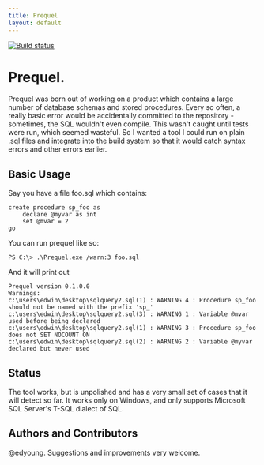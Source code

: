```yaml
---
title: Prequel
layout: default
---
```


[![Build status](https://ci.appveyor.com/api/projects/status/ebtg15yc3wls89yi/branch/master?svg=true)](https://ci.appveyor.com/project/edyoung/prequel/branch/master)

# Prequel.

Prequel was born out of working on a product which contains a large number of database schemas and stored procedures. 
Every so often, a really basic error would be accidentally committed to the repository - sometimes, the SQL wouldn't even compile. 
This wasn't caught until tests were run, which seemed wasteful. So I wanted a tool I could run on plain .sql files 
and integrate into the build system so that it would catch syntax errors and other errors earlier.

## Basic Usage
Say you have a file foo.sql which contains:

    create procedure sp_foo as 
	    declare @myvar as int
	    set @mvar = 2
    go

You can run prequel like so:

    PS C:\> .\Prequel.exe /warn:3 foo.sql

And it will print out

    Prequel version 0.1.0.0
    Warnings:
    c:\users\edwin\desktop\sqlquery2.sql(1) : WARNING 4 : Procedure sp_foo should not be named with the prefix 'sp_'
    c:\users\edwin\desktop\sqlquery2.sql(3) : WARNING 1 : Variable @mvar used before being declared
    c:\users\edwin\desktop\sqlquery2.sql(1) : WARNING 3 : Procedure sp_foo does not SET NOCOUNT ON
    c:\users\edwin\desktop\sqlquery2.sql(2) : WARNING 2 : Variable @myvar declared but never used

## Status
The tool works, but is unpolished and has a very small set of cases that it will detect so far. 
It works only on Windows, and only supports Microsoft SQL Server's T-SQL dialect of SQL.

## Authors and Contributors
@edyoung. Suggestions and improvements very welcome.


